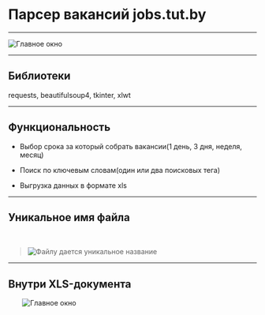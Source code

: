 # Парсер вакансий jobs.tut.by
***
![Главное окно](https://sun9-59.userapi.com/c206528/v206528074/24f4e/6TBa6EizkFM.jpg)
⠀
*** 
## Библиотеки
requests, beautifulsoup4, tkinter, xlwt
⠀
*** 
## Функциональность 
+ Выбор срока за который собрать вакансии(1 день, 3 дня, неделя, месяц) 

+ Поиск по ключевым словам(один или два поисковых тега)
+ Выгрузка данных в формате xls
⠀
*** 
## Уникальное имя файла
⠀
 ⠀
> ![Файлу дается уникальное название](https://sun9-56.userapi.com/c206628/v206628074/25b8f/ETTPGcai5F0.jpg)
 ⠀

*** 
## Внутри XLS-документа
⠀
⠀
![Главное окно](https://sun9-62.userapi.com/c204724/v204724522/259a5/lqxCQ558e4s.jpg)
